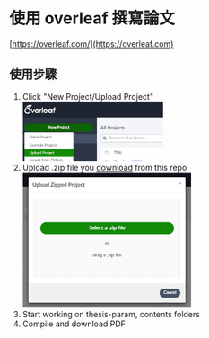 # 使用 overleaf 撰寫論文

[https://overleaf.com/](https://overleaf.com)

## 使用步驟

1. Click "New Project/Upload Project"<br /><img src='./images/md/click.png' alt='click' style="width:250px">
1. Upload .zip file you [download](https://github.com/jerryhuangyu/Portfolio) from this repo<br /><img src='./images/md/zip.png' alt='click' style="width:300px">
1. Start working on thesis-param, contents folders
1. Compile and download PDF
